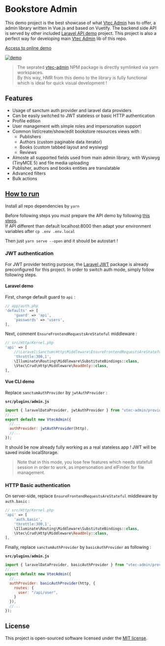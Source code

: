 # Bookstore Admin

This demo project is the best showcase of what [Vtec Admin](../../packages/admin) has to offer, a admin library written in Vue.js and based on Vuetify.
The backend side API is served by other included [Laravel API demo](../laravel) project.
This project is also a perfect way for developing main [Vtec Admin](../../packages/admin) lib of this repo.

[Access to online demo](https://vtec-bookstore-demo.okami101.io/admin)

[![demo](https://vtec.okami101.io/assets/screenshot.png)](https://vtec-bookstore-demo.okami101.io/admin)

> The seprated [vtec-admin](../../packages/admin) NPM package is directly symlinked via yarn workspaces.  
> By this way, HMR from this demo to the library is fully functional which is ideal for quick visual development !

## Features

* Usage of sanctum auth provider and laravel data providers
* Can be easily switched to JWT stateless or basic HTTP authentication
* Profile edition
* User management with simple roles and impersonation support
* Common list/create/show/edit bookstore resources views with :
  * Publishers
  * Authors (custom paginable data iterator)
  * Books (custom tabbed layout and wysiwyg)
  * Reviews
* Almoste all supported fields used from main admin library, with Wysiwyg (TinyMCE 5) and file media uploading
* Publisher, authors and books entities are translatable
* Advanced filters
* Bulk actions

## [How to run](#run)

Install all repo dependencies by `yarn`

Before following steps you must prepare the API demo by following [this steps](../laravel#run).  
If API different than default localhost:8000 then adapt your environment variables after `cp .env .env.local`

Then just `yarn serve --open` and it should be autostart !

### JWT authentication

For JWT provider testing purpose, the [Laravel JWT](https://github.com/tymondesigns/jwt-auth) package is already preconfigured for this project. In order to switch auth mode, simply follow following steps.

#### Laravel demo

First, change default guard to `api` :

```php
// app/auth.php
'defaults' => [
    'guard' => 'api',
    'passwords' => 'users',
],
```

Next, comment `EnsureFrontendRequestsAreStateful` middleware :

```php
// src/Http/Kernel.php
'api' => [
    //\Laravel\Sanctum\Http\Middleware\EnsureFrontendRequestsAreStateful::class,
    'throttle:300,1',
    \Illuminate\Routing\Middleware\SubstituteBindings::class,
    \Vtec\Crud\Http\Middleware\ReadOnly::class,
],
```

#### Vue CLI demo

Replace `sanctumAuthProvider` by `jwtAuthProvider` :

**`src/plugins/admin.js`**

```js
import { laravelDataProvider, jwtAuthProvider } from "vtec-admin/providers";
//...
export default new VtecAdmin({
  //...
  authProvider: jwtAuthProvider(http),
  //...
});
```

It should be now already fully working as a real stateless app ! JWT will be saved inside localStorage.

> Note that in this mode, you lose few features which needs statefull session in order to work, as impersonation and elFinder for file management.

### HTTP Basic authentication

On server-side, replace `EnsureFrontendRequestsAreStateful` middleware by `auth.basic`  :

```php
// src/Http/Kernel.php
'api' => [
    'auth.basic',
    'throttle:300,1',
    \Illuminate\Routing\Middleware\SubstituteBindings::class,
    \Vtec\Crud\Http\Middleware\ReadOnly::class,
],
```

Finally, replace `sanctumAuthProvider` by `basicAuthProvider` as following :

**`src/plugins/admin.js`**

```js
import { laravelDataProvider, basicAuthProvider } from "vtec-admin/providers";
//...
export default new VtecAdmin({
  //...
  authProvider: basicAuthProvider(http, {
    routes: {
      user: "/api/user",
    }
  }),
  //...
});
```

## License

This project is open-sourced software licensed under the [MIT license](https://adr1enbe4udou1n.mit-license.org).

